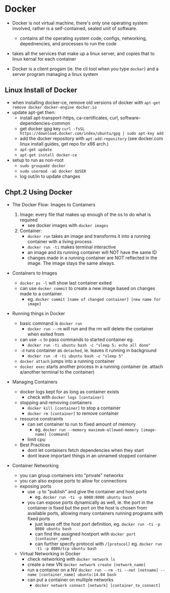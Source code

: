 # Docker

- Docker is not virtual machine, there's only one operating system involved, rather is a self-contained, sealed unit of software.
    - contains all the operating system code, configs, networking, depednencies, and processes to run the code
- takes all the services that make up a linux server, and copies that to linux kernal for each container

- Docker is a client progam (ie. the cli tool when you type `docker`) and a server program managing a linux system 

## Linux Install of Docker
- when installing docker-ce, remove old versions of docker with `apt-get remove docker docker-engine docker.io`
- update apt-get then:
    - install apt-transport-https, ca-certificates, curl, software-dependencies-common
    - get docker gpg key `curl -fsSL https://download.docker.com/index/ubuntu/gpg | sudo apt-key add`
    - add the docker repository with `apt-add-repository` (see docker.com linux install guides, get repo for x86 arch.)
    - `apt-get update`
    - `apt-get install docker-ce`
- setup to run as non-root
    - `sudo groupadd docker`
    - `sudo usermod -aG docker $USER`
    - log out/in to update changes

## Chpt.2 Using Docker
- The Docker Flow: Images to Containers
    1. Image: every file that makes up enough of the os to do what is required
        - see docker images with `docker images`
    2. Container:
        - `docker run` takes an image and transforms it into a running container with a living process
        - `docker run -ti` makes terminal interactive
        - an image and its running container will NOT have the same ID
        - changes made in a running container are NOT reflected in the image.  The image stays the same always.
- Containers to Images
    - `docker ps -l` will show last container exited 
    - can use `docker commit` to create a new image based on changes made to a container.
        - eg. `docker commit [name of changed container] [new name for image]`

- Running things in Docker
    - basic command is `docker run`
        - `docker run --rm` will run and the rm will delete the container when exited from
    - can use `-c` to pass commands to started container eg.
        - `docker run -ti ubuntu bash -c "sleep 5; echo all done"`
    - `-d` runs container as `detached`, ie. leaves it running in background
        - `docker run -d -ti ubuntu bash -c "sleep 5"` 
    - `docker attach` jumps into a running container
    - `docker exec` starts another process in a running container (ie. attach a/another terminal to the container)
- Managing Containers
    - docker logs kept for as long as container exists
        - check with `docker logs [container]` 
    - stopping and removing containers
        - `docker kill [container]` to stop a container
        - `docker rm [container]` to remove container 
    - resource constraints
        - can set container to run to fixed amount of memory
            - eg. `docker run --memory maximum-allowed-memory [image-name] [command]`
        - limit cpu
    - Best Practices
        - dont let containers fetch dependencies when they start 
        - dont leave important things in an unnamed stopped container 

- Container Networking
    - you can group containers into "private" networks 
    - you can also expose ports to allow for connections
    - exposing ports
        - use `-p` to "publish" and give the container and host ports
            - eg. `docker run -ti -p 8080:8080 ubuntu bash`
        - you can expose ports dynamically as well, ie. the port in the container is fixed but the port on the host is chosen from available ports, allowing many containers running programs with fixed ports
            - just leave off the host port definition, eg.  `docker run -ti -p 8080 ubuntu bash`
            - can find the assigned hostport with `docker port [container_name]`
            - can further specify protocol with `/[protocol]` eg. `docker run -ti -p 8080/tcp ubuntu bash`
    - Virtual Networking in Docker
        - check networking with `docker network ls`
        - create a new VN `docker network create [network_name]` 
        - run a container on a NV `docker run --rm -ti --net [netname] --name [container_name] ubuntu:14.04 bash` 
        - can put a container on multiple networks
            - `docker network connect [network] [container_to_connect]`